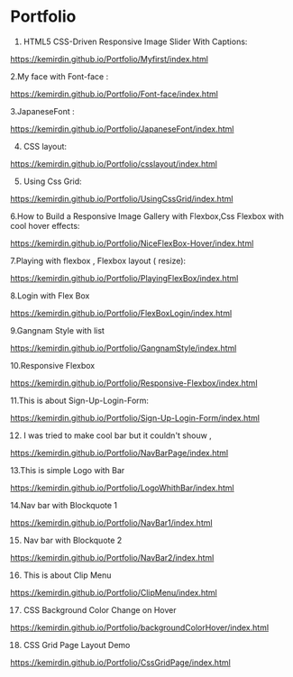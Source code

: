 # Portfolio


1. HTML5 CSS-Driven Responsive Image Slider With Captions:

https://kemirdin.github.io/Portfolio/Myfirst/index.html

2.My face with Font-face :

https://kemirdin.github.io/Portfolio/Font-face/index.html

3.JapaneseFont :

https://kemirdin.github.io/Portfolio/JapaneseFont/index.html

4. CSS layout:

https://kemirdin.github.io/Portfolio/csslayout/index.html

5. Using Css Grid:

https://kemirdin.github.io/Portfolio/UsingCssGrid/index.html

6.How to Build a Responsive Image Gallery with Flexbox,Css Flexbox with cool hover effects:

https://kemirdin.github.io/Portfolio/NiceFlexBox-Hover/index.html

7.Playing with flexbox , Flexbox layout ( resize):

https://kemirdin.github.io/Portfolio/PlayingFlexBox/index.html

8.Login with Flex Box

https://kemirdin.github.io/Portfolio/FlexBoxLogin/index.html

9.Gangnam Style with list 

https://kemirdin.github.io/Portfolio/GangnamStyle/index.html

10.Responsive Flexbox

https://kemirdin.github.io/Portfolio/Responsive-Flexbox/index.html

11.This is about Sign-Up-Login-Form:

https://kemirdin.github.io/Portfolio/Sign-Up-Login-Form/index.html

12. I was tried to make cool bar but it couldn't shouw , 

https://kemirdin.github.io/Portfolio/NavBarPage/index.html

13.This is simple Logo with Bar

https://kemirdin.github.io/Portfolio/LogoWhithBar/index.html

14.Nav bar with Blockquote 1

https://kemirdin.github.io/Portfolio/NavBar1/index.html

15. Nav bar with Blockquote 2

https://kemirdin.github.io/Portfolio/NavBar2/index.html


16. This is about Clip Menu 

https://kemirdin.github.io/Portfolio/ClipMenu/index.html

17. CSS Background Color Change on Hover

https://kemirdin.github.io/Portfolio/backgroundColorHover/index.html

18. CSS Grid Page Layout Demo

https://kemirdin.github.io/Portfolio/CssGridPage/index.html
